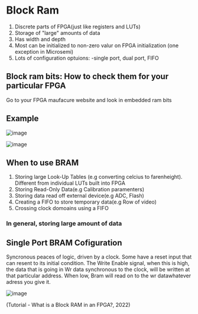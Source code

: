 # Block Ram

1. Discrete parts of FPGA(just like registers  and LUTs) 
2. Storage of "large" amounts of data
3. Has width and depth
4. Most can be initialized to non-zero valur on FPGA initialization (one exception in Microsemi)
5. Lots of configuration optuions:
  -single port, dual port, FIFO
  
  ## Block ram bits: How to check them for your particular FPGA
  Go to your FPGA maufacure website and look in embedded ram bits
  
  ## Example
  ![image](https://user-images.githubusercontent.com/52580367/153114733-8858eac2-b168-4228-81ba-ec594fa94f25.png)

  
  ![image](https://user-images.githubusercontent.com/52580367/153114287-166de50e-0ea0-4938-9e9f-5a6c6275b71f.png)
  
  ## When to use BRAM
  
  1. Storing large Look-Up Tables (e.g converting celcius to farenheight). Different from individual LUTs built into FPGA
  2. Storing Read-Only Data(e.g Calibration paramenters)
  3. Storing data read off external device(e.g ADC, Flash)
  4. Creating a FIFO to store temporary data(e.g Row of video)
  5. Crossing clock domoains using a FIFO
  ### In general, storing large amount of data
  
  ## Single Port BRAM Cofiguration 
  
  Syncronous peaces of logic, driven by a clock. Some have a reset input that can resent to its initial condition. 
  The Write Enable signal, when this is high, the data that is going in Wr data synchronous to the clock, will be written at that particular address. When low, Bram will read on to the wr datawhatever adress you give it.
  
![image](https://user-images.githubusercontent.com/52580367/153115568-07b149f4-b542-4342-8495-d3b1c02d0bc6.png)

(Tutorial - What is a Block RAM in an FPGA?, 2022)
